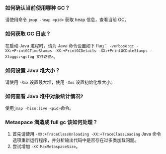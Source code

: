 ### 如何确认当前使用哪种 GC？
请使用命令 `jmap -heap <pid>` 获取 heap 信息，查看当前 GC。

### 如何获取 GC 日志？
在启动 Java 进程时，请为 Java 命令设置如下 flag：
`-verbose:gc -XX:+PrintGCTimeStamps -XX:+PrintGCDetails -XX:+PrintGCDateStamps -Xloggc:<gclog 文件路径>`。

### 如何设置 Java 堆大小？
请使用 `-Xmx` 设置最大堆，使用 `-Xms` 设置初始化堆大小。

### 如何查看 Java 堆中对象统计情况?
使用`jmap -hiso:live <pid>`命令。

### Metaspace 满造成 full gc 该如何处理？
1. 首先请使用 `-XX:+TraceClassUnloading -XX:+TraceClassLoading` Java 命令选项重新运行程序，并分析输出代码中是否存在过多类加载问题。
2. 尝试增加 `-XX:MaxMetaspaceSize`。

